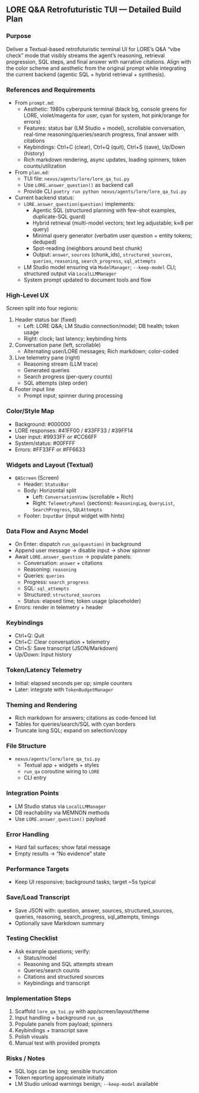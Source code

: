 ## LORE Q&A Retrofuturistic TUI — Detailed Build Plan

### Purpose
Deliver a Textual-based retrofuturistic terminal UI for LORE’s Q&A “vibe check” mode that visibly streams the agent’s reasoning, retrieval progression, SQL steps, and final answer with narrative citations. Align with the color scheme and aesthetic from the original prompt while integrating the current backend (agentic SQL + hybrid retrieval + synthesis).

### References and Requirements
- From `prompt.md`:
  - Aesthetic: 1980s cyberpunk terminal (black bg, console greens for LORE, violet/magenta for user, cyan for system, hot pink/orange for errors)
  - Features: status bar (LM Studio + model), scrollable conversation, real-time reasoning/queries/search progress, final answer with citations
  - Keybindings: Ctrl+C (clear), Ctrl+Q (quit), Ctrl+S (save), Up/Down (history)
  - Rich markdown rendering, async updates, loading spinners, token counts/utilization
- From `plan.md`:
  - TUI file: `nexus/agents/lore/lore_qa_tui.py`
  - Use `LORE.answer_question()` as backend call
  - Provide CLI `poetry run python nexus/agents/lore/lore_qa_tui.py`
- Current backend status:
  - `LORE.answer_question(question)` implements:
    - Agentic SQL (structured planning with few-shot examples, duplicate-SQL guard)
    - Hybrid retrieval (multi-model vectors; text leg adjustable; k≈8 per query)
    - Minimal query generator (verbatim user question + entity tokens; deduped)
    - Spot-reading (neighbors around best chunk)
    - Output: `answer`, `sources` (chunk_ids), `structured_sources`, `queries`, `reasoning`, `search_progress`, `sql_attempts`
  - LM Studio model ensuring via `ModelManager`; `--keep-model` CLI; structured output via `LocalLLMManager`
  - System prompt updated to document tools and flow

### High-Level UX
Screen split into four regions:
1) Header status bar (fixed)
   - Left: LORE Q&A; LM Studio connection/model; DB health; token usage
   - Right: clock; last latency; keybinding hints
2) Conversation pane (left, scrollable)
   - Alternating user/LORE messages; Rich markdown; color-coded
3) Live telemetry pane (right)
   - Reasoning stream (LLM trace)
   - Generated queries
   - Search progress (per-query counts)
   - SQL attempts (step order)
4) Footer input line
   - Prompt input; spinner during processing

### Color/Style Map
- Background: #000000
- LORE responses: #41FF00 / #33FF33 / #39FF14
- User input: #9933FF or #CC66FF
- System/status: #00FFFF
- Errors: #FF33FF or #FF6633

### Widgets and Layout (Textual)
- `QAScreen` (Screen)
  - Header: `StatusBar`
  - Body: Horizontal split
    - Left: `ConversationView` (scrollable + Rich)
    - Right: `TelemetryPanel` (sections): `ReasoningLog`, `QueryList`, `SearchProgress`, `SQLAttempts`
  - Footer: `InputBar` (input widget with hints)

### Data Flow and Async Model
- On Enter: dispatch `run_qa(question)` in background
- Append user message → disable input → show spinner
- Await `LORE.answer_question` → populate panels:
  - Conversation: `answer` + citations
  - Reasoning: `reasoning`
  - Queries: `queries`
  - Progress: `search_progress`
  - SQL: `sql_attempts`
  - Structured: `structured_sources`
  - Status: elapsed time; token usage (placeholder)
- Errors: render in telemetry + header

### Keybindings
- Ctrl+Q: Quit
- Ctrl+C: Clear conversation + telemetry
- Ctrl+S: Save transcript (JSON/Markdown)
- Up/Down: Input history

### Token/Latency Telemetry
- Initial: elapsed seconds per op; simple counters
- Later: integrate with `TokenBudgetManager`

### Theming and Rendering
- Rich markdown for answers; citations as code-fenced list
- Tables for queries/search/SQL with cyan borders
- Truncate long SQL; expand on selection/copy

### File Structure
- `nexus/agents/lore/lore_qa_tui.py`
  - Textual app + widgets + styles
  - `run_qa` coroutine wiring to `LORE`
  - CLI entry

### Integration Points
- LM Studio status via `LocalLLMManager`
- DB reachability via MEMNON methods
- Use `LORE.answer_question()` payload

### Error Handling
- Hard fail surfaces; show fatal message
- Empty results → “No evidence” state

### Performance Targets
- Keep UI responsive; background tasks; target ~5s typical

### Save/Load Transcript
- Save JSON with: question, answer, sources, structured_sources, queries, reasoning, search_progress, sql_attempts, timings
- Optionally save Markdown summary

### Testing Checklist
- Ask example questions; verify:
  - Status/model
  - Reasoning and SQL attempts stream
  - Queries/search counts
  - Citations and structured sources
  - Keybindings and transcript

### Implementation Steps
1) Scaffold `lore_qa_tui.py` with app/screen/layout/theme
2) Input handling + background `run_qa`
3) Populate panels from payload; spinners
4) Keybindings + transcript save
5) Polish visuals
6) Manual test with provided prompts

### Risks / Notes
- SQL logs can be long; sensible truncation
- Token reporting approximate initially
- LM Studio unload warnings benign; `--keep-model` available



